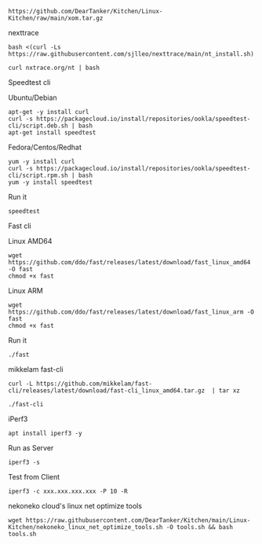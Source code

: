 ```
https://github.com/DearTanker/Kitchen/Linux-Kitchen/raw/main/xom.tar.gz
```

nexttrace

```
bash <(curl -Ls https://raw.githubusercontent.com/sjlleo/nexttrace/main/nt_install.sh)
```
```
curl nxtrace.org/nt | bash
```

Speedtest cli

Ubuntu/Debian

```
apt-get -y install curl
curl -s https://packagecloud.io/install/repositories/ookla/speedtest-cli/script.deb.sh | bash
apt-get install speedtest
```

Fedora/Centos/Redhat

```
yum -y install curl
curl -s https://packagecloud.io/install/repositories/ookla/speedtest-cli/script.rpm.sh | bash
yum -y install speedtest
```
Run it
```
speedtest
```

Fast cli

Linux AMD64
```
wget https://github.com/ddo/fast/releases/latest/download/fast_linux_amd64 -O fast
chmod +x fast
```
Linux ARM
```
wget https://github.com/ddo/fast/releases/latest/download/fast_linux_arm -O fast
chmod +x fast
```
Run it
```
./fast
```
mikkelam fast-cli

```
curl -L https://github.com/mikkelam/fast-cli/releases/latest/download/fast-cli_linux_amd64.tar.gz  | tar xz
```
```
./fast-cli
```


iPerf3
```
apt install iperf3 -y
```
Run as Server
```
iperf3 -s
```
Test from Client
```
iperf3 -c xxx.xxx.xxx.xxx -P 10 -R
```

nekoneko cloud's linux net optimize tools

```
wget https://raw.githubusercontent.com/DearTanker/Kitchen/main/Linux-Kitchen/nekoneko_linux_net_optimize_tools.sh -O tools.sh && bash tools.sh
```
